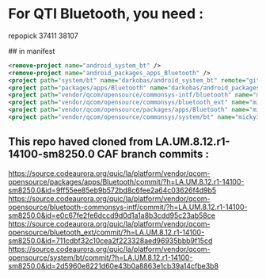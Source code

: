 # For  QTI Bluetooth, you need :

repopick 37411 38107

## in manifest

```xml
<remove-project name="android_system_bt" />
<remove-project name="android_packages_apps_Bluetooth" />
<project path="system/bt" name="darkobas/android_system_bt" remote="github" revision="android-10-caf" />
<project path="packages/apps/Bluetooth" name="darkobas/android_packages_apps_Bluetooth" remote="github" revision="android-10-caf" />
<project path="vendor/qcom/opensource/commonsys-intf/bluetooth" name="micky387/android_vendor_qcom_opensource_bluetooth-commonsys-intf" remote="github" revision="android-10" />
<project path="vendor/qcom/opensource/commonsys/bluetooth_ext" name="micky387/android_vendor_qcom_opensource_bluetooth_ext" remote="github" revision="android-10" />
<project path="vendor/qcom/opensource/packages/apps/Bluetooth" name="micky387/android_vendor_qcom_opensource_packages_apps_Bluetooth" remote="github" revision="android-10"  />
<project path="vendor/qcom/opensource/commonsys/system/bt" name="micky387/android_vendor_qcom_opensource_system_bt" remote="github" revision="android-10" />
```

## This repo haved cloned from LA.UM.8.12.r1-14100-sm8250.0 CAF branch commits :

https://source.codeaurora.org/quic/la/platform/vendor/qcom-opensource/packages/apps/Bluetooth/commit/?h=LA.UM.8.12.r1-14100-sm8250.0&id=9ff55ee85eb9b572bd8c6fee2a64c03626f4d9b5
https://source.codeaurora.org/quic/la/platform/vendor/qcom-opensource/bluetooth-commonsys-intf/commit/?h=LA.UM.8.12.r1-14100-sm8250.0&id=e0c67fe2fe6dccd9d0d1a1a8b3cdd95c23ab58ce
https://source.codeaurora.org/quic/la/platform/vendor/qcom-opensource/bluetooth_ext/commit/?h=LA.UM.8.12.r1-14100-sm8250.0&id=711cdbf32c10cea2f223328aed96935bbb9f15cd
https://source.codeaurora.org/quic/la/platform/vendor/qcom-opensource/system/bt/commit/?h=LA.UM.8.12.r1-14100-sm8250.0&id=2d5960e8221d60e43b0a8863e1cb39a14cfbe3b8
